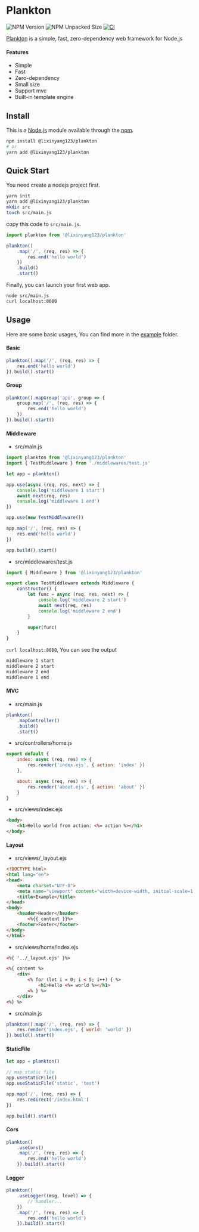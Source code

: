 # Plankton

![NPM Version](https://img.shields.io/npm/v/%40lixinyang123%2Fplankton)
![NPM Unpacked Size](https://img.shields.io/npm/unpacked-size/%40lixinyang123%2Fplankton)
[![CI](https://github.com/lixinyang123/Plankton/actions/workflows/ci.yml/badge.svg)](https://github.com/lixinyang123/Plankton/actions/workflows/ci.yml)

[Plankton](https://www.npmjs.com/package/@lixinyang123/plankton) is a simple, fast, zero-dependency web framework for Node.js

#### Features

- Simple
- Fast
- Zero-dependency
- Small size
- Support mvc
- Built-in template engine

## Install

This is a [Node.js](https://nodejs.org/) module available through the [npm](https://www.npmjs.com/).

```bash
npm install @lixinyang123/plankton
# or
yarn add @lixinyang123/plankton
```

## Quick Start

You need create a nodejs project first.

```bash
yarn init
yarn add @lixinyang123/plankton
mkdir src
touch src/main.js
```

copy this code to `src/main.js`.

```javascript
import plankton from '@lixinyang123/plankton'

plankton()
    .map('/', (req, res) => {
        res.end('hello world')
    })
    .build()
    .start()
```

Finally, you can launch your first web app.

```bash
node src/main.js
curl localhost:8080
```

## Usage

Here are some basic usages,  You can find more in the [example](https://github.com/lixinyang123/Plankton/tree/main/example) folder.

#### Basic

```javascript
plankton().map('/', (req, res) => {
    res.end('hello world')
}).build().start()
```

#### Group

```javascript
plankton().mapGroup('api', group => {
    group.map('/', (req, res) => {
        res.end('hello world')
    })
}).build().start()
```

#### Middleware

- src/main.js

```javascript
import plankton from '@lixinyang123/plankton'
import { TestMiddleware } from './middlewares/test.js'

let app = plankton()

app.use(async (req, res, next) => {
    console.log('middleware 1 start')
    await next(req, res)
    console.log('middleware 1 end')
})

app.use(new TestMiddleware())

app.map('/', (req, res) => {
    res.end('hello world')
})

app.build().start()
```

- src/middlewares/test.js

```javascript
import { Middleware } from '@lixinyang123/plankton'

export class TestMiddleware extends Middleware {
    constructor() {
        let func = async (req, res, next) => {
            console.log('middleware 2 start')
            await next(req, res)
            console.log('middleware 2 end')
        }

        super(func)
    }
}
```

`curl localhost:8080`, You can see the output

```bash
middleware 1 start
middleware 2 start
middleware 2 end
middleware 1 end
```

#### MVC

- src/main.js

```javascript
plankton()
    .mapController()
    .build()
    .start()
```

- src/controllers/home.js

```javascript
export default {
    index: async (req, res) => {
        res.render('index.ejs', { action: 'index' })
    },

    about: async (req, res) => {
        res.render('about.ejs', { action: 'about' })
    }
}
```

- src/views/index.ejs

```html
<body>
    <h1>Hello world from action: <%= action %></h1>
</body>
```

#### Layout

- src/views/_layout.ejs

```html
<!DOCTYPE html>
<html lang="en">
<head>
    <meta charset="UTF-8">
    <meta name="viewport" content="width=device-width, initial-scale=1.0">
    <title>Example</title>
</head>
<body>
    <header>Header</header>
        <%{{ content }}%>
    <footer>Footer</footer>
</body>
</html>
```

- src/views/home/index.ejs

```html
<%{ '../_layout.ejs' }%>

<%{ content %>
    <div>
        <% for (let i = 0; i < 5; i++) { %>
            <h1>Hello <%= world %></h1>
        <% } %>
    </div>
<%} %>
```

- src/main.js

```javascript
plankton().map('/', (req, res) => {
    res.render('index.ejs', { world: 'world' })
}).build().start()
```

#### StaticFile

```javascript
let app = plankton()

// map static file
app.useStaticFile()
app.useStaticFile('static', 'test')

app.map('/', (req, res) => {
    res.redirect('/index.html')
})

app.build().start()
```

#### Cors

```javascript
plankton()
    .useCors()
    .map('/', (req, res) => {
        res.end('hello world')
    }).build().start()
```

#### Logger

```javascript
plankton()
    .useLogger((msg, level) => {
        // handler...
    })
    .map('/', (req, res) => {
        res.end('hello world')
    }).build().start()
```
